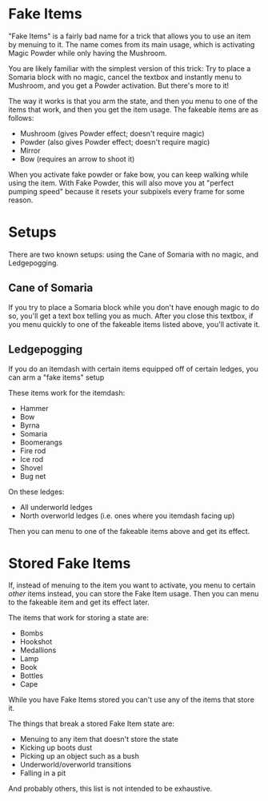 # Fake Items

"Fake Items" is a fairly bad name for a trick that allows you to use an item by menuing to it. The name comes from its main usage, which is activating Magic Powder while only having the Mushroom.

You are likely familiar with the simplest version of this trick: Try to place a Somaria block with no magic, cancel the textbox and instantly menu to Mushroom, and you get a Powder activation. But there's more to it!

The way it works is that you arm the state, and then you menu to one of the items that work, and then you get the item usage. The fakeable items are as follows:

* Mushroom (gives Powder effect; doesn't require magic)
* Powder (also gives Powder effect; doesn't require magic)
* Mirror
* Bow (requires an arrow to shoot it)

When you activate fake powder or fake bow, you can keep walking while using the item. With Fake Powder, this will also move you at "perfect pumping speed" because it resets your subpixels every frame for some reason.

# Setups

There are two known setups: using the Cane of Somaria with no magic, and Ledgepogging.

## Cane of Somaria

If you try to place a Somaria block while you don't have enough magic to do so, you'll get a text box telling you as much. After you close this textbox, if you menu quickly to one of the fakeable items listed above, you'll activate it.

## Ledgepogging

If you do an itemdash with certain items equipped off of certain ledges, you can arm a "fake items" setup

These items work for the itemdash:

* Hammer
* Bow
* Byrna
* Somaria
* Boomerangs
* Fire rod
* Ice rod
* Shovel
* Bug net

On these ledges:

* All underworld ledges
* North overworld ledges (i.e. ones where you itemdash facing up)

Then you can menu to one of the fakeable items above and get its effect.

# Stored Fake Items

If, instead of menuing to the item you want to activate, you menu to certain _other_ items instead, you can store the Fake Item usage. Then you can menu to the fakeable item and get its effect later. 

The items that work for storing a state are:

* Bombs
* Hookshot
* Medallions
* Lamp
* Book
* Bottles
* Cape

While you have Fake Items stored you can't use any of the items that store it.

The things that break a stored Fake Item state are:

* Menuing to any item that doesn't store the state
* Kicking up boots dust
* Picking up an object such as a bush
* Underworld/overworld transitions
* Falling in a pit

And probably others, this list is not intended to be exhaustive.
